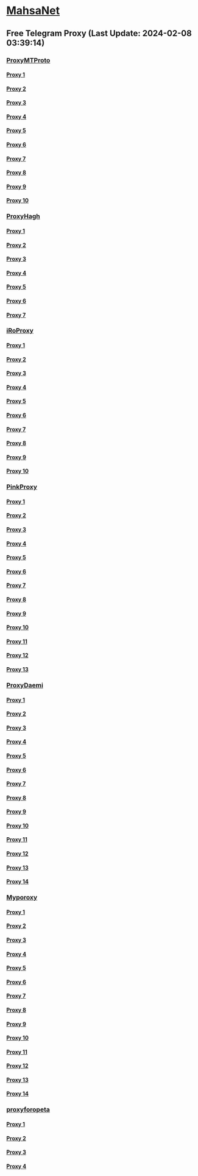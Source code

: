 
# [MahsaNet](https://t.me/mahsa_net)
## Free Telegram Proxy (Last Update: 2024-02-08 03:39:14)
### [ProxyMTProto](https://t.me/ProxyMTProto)
#### [Proxy 1](tg://proxy?server=49.13.33.121&port=8443&secret=FgMBAgABAAH8AwOG4kw63Q%3D%3D)
#### [Proxy 2](tg://proxy?server=159.69.101.128&port=8443&secret=FgMBAgABAAH8AwOG4kw63Q%3D%3D)
#### [Proxy 3](tg://proxy?server=I.l.l.l.l.l.l.l.l.l.l.l.l.l.l.l.l.l.l.l.l.l.l.l.l.l.l.l.l.l.l.l.l.l.l.l.l.l.l.l.l.l.l.l.l.l.l.l.l.l.l.l.l.l.l.l.l.l.l.l.l.l.l.l.l.l.l.l.l.l.l.l.l.l.l.l.l.l.l.l.l.l.l.l.l.l.l.l.l.l.l.l.l.l.l.ll.l.l.l.l.l.l.l.l.l.l.l.l.l.l.l.l.l.l.l.l.l.l.yourmurano.space.&port=443&secret=7gAAAAAAAAAAAAAAAAAAAAB0aGVndWFyZGlhbi5jb20%3D)
#### [Proxy 4](tg://proxy?server=188.34.205.10&port=8443&secret=FgMBAgABAAH8AwOG4kw63Q%3D%3D)
#### [Proxy 5](tg://proxy?server=195.201.252.55&port=8443&secret=FgMBAgABAAH8AwOG4kw63Q%3D%3D)
#### [Proxy 6](tg://proxy?server=91.107.238.69&port=4443&secret=FgMBAgABAAH8AwOG4kw63Q%3D%3D)
#### [Proxy 7](tg://proxy?server=167.235.77.86&port=3443&secret=FgMBAgABAAH8AwOG4kw63Q%3D%3D)
#### [Proxy 8](tg://proxy?server=49.12.8.34&port=3443&secret=FgMBAgABAAH8AwOG4kw63Q%3D%3D)
#### [Proxy 9](tg://proxy?server=195.201.223.30&port=7443&secret=FgMBAgABAAH8AwOG4kw63Q==)
#### [Proxy 10](tg://proxy?server=49.13.78.10&port=7443&secret=AAAAAAAAAAAAAAAAAAAAABQ=)
### [ProxyHagh](https://t.me/ProxyHagh)
#### [Proxy 1](tg://proxy?server=188.40.167.60&port=7585&secret=FgMBAgABAAH8AwOG4kw63Q%3D%3D)
#### [Proxy 2](tg://proxy?server=188.40.167.60&port=7585&secret=FgMBAgABAAH8AwOG4kw63Q%3D%3D)
#### [Proxy 3](tg://proxy?server=188.40.167.60&port=7585&secret=FgMBAgABAAH8AwOG4kw63Q%3D%3D)
#### [Proxy 4](tg://proxy?server=188.40.167.60&port=7585&secret=FgMBAgABAAH8AwOG4kw63Q%3D%3D)
#### [Proxy 5](tg://proxy?server=188.40.167.60&port=7585&secret=FgMBAgABAAH8AwOG4kw63Q%3D%3D)
#### [Proxy 6](tg://proxy?server=188.40.167.60&port=7585&secret=FgMBAgABAAH8AwOG4kw63Q%3D%3D)
#### [Proxy 7](tg://proxy?server=188.40.167.60&port=7585&secret=FgMBAgABAAH8AwOG4kw63Q%3D%3D)
### [iRoProxy](https://t.me/iRoProxy)
#### [Proxy 1](tg://proxy?server=178.63.89.175&port=6&secret=FgMBAgABAAH8AwOG4kw63Q==)
#### [Proxy 2](tg://proxy?server=144.76.83.123&port=250&secret=FgMBAgABAAH8AwOG4kw63Q%3D%3D)
#### [Proxy 3](tg://proxy?server=95.217.78.206&port=250&secret=FgMBAgABAAH8AwOG4kw63Q%3D%3D)
#### [Proxy 4](tg://proxy?server=195.201.109.238&port=250&secret=FgMBAgABAAH8AwOG4kw63Q%3D%3D)
#### [Proxy 5](tg://proxy?server=94.130.204.27&port=250&secret=FgMBAgABAAH8AwOG4kw63Q%3D%3D)
#### [Proxy 6](tg://proxy?server=195.201.109.31&port=250&secret=FgMBAgABAAH8AwOG4kw63Q%3D%3D)
#### [Proxy 7](tg://proxy?server=88.99.164.174&port=250&secret=FgMBAgABAAH8AwOG4kw63Q%3D%3D)
#### [Proxy 8](tg://proxy?server=144.76.237.3&port=6&secret=FgMBAgABAAH8AwOG4kw63Q%3D%3D)
#### [Proxy 9](tg://proxy?server=213.227.135.151&port=20&secret=FgMBAgABAAH8AwOG4kw63Q%3D%3D)
#### [Proxy 10](tg://proxy?server=178.63.67.53&port=443&secret=FgMBAgABAAH8AwOG4kw63Q%3D%3D)
### [PinkProxy](https://t.me/PinkProxy)
#### [Proxy 1](tg://proxy?server=49.13.133.175&port=4045&secret=FgMBAgABAAH8AwOG4kw63Q==)
#### [Proxy 2](tg://proxy?server=5.75.237.69&port=4045&secret=FgMBAgABAAH8AwOG4kw63Q==)
#### [Proxy 3](tg://proxy?server=167.235.197.224&port=4045&secret=FgMBAgABAAH8AwOG4kw63Q==)
#### [Proxy 4](tg://proxy?server=159.69.250.103&port=4045&secret=FgMBAgABAAH8AwOG4kw63Q==)
#### [Proxy 5](tg://proxy?server=78.46.122.73&port=4045&secret=FgMBAgABAAH8AwOG4kw63Q==)
#### [Proxy 6](tg://proxy?server=167.235.202.87&port=4045&secret=FgMBAgABAAH8AwOG4kw63Q==)
#### [Proxy 7](tg://proxy?server=159.69.188.181&port=4045&secret=FgMBAgABAAH8AwOG4kw63Q==)
#### [Proxy 8](tg://proxy?server=78.46.122.73&port=4045&secret=FgMBAgABAAH8AwOG4kw63Q==)
#### [Proxy 9](tg://proxy?server=162.55.9.212&port=2024&secret=FgMBAgABAAH8AwOG4kw63Q==)
#### [Proxy 10](tg://proxy?server=159.69.242.22&port=4045&secret=FgMBAgABAAH8AwOG4kw63Q==)
#### [Proxy 11](tg://proxy?server=167.235.202.87&port=4045&secret=FgMBAgABAAH8AwOG4kw63Q==)
#### [Proxy 12](tg://proxy?server=49.12.35.44&port=4045&secret=FgMBAgABAAH8AwOG4kw63Q==)
#### [Proxy 13](tg://proxy?server=49.12.34.94&port=4045&secret=FgMBAgABAAH8AwOG4kw63Q==)
### [ProxyDaemi](https://t.me/ProxyDaemi)
#### [Proxy 1](tg://proxy?server=195.201.164.86&port=6&secret=FgMBAgABAAH8AwOG4kw63Q==)
#### [Proxy 2](tg://proxy?server=178.63.89.175&port=6&secret=FgMBAgABAAH8AwOG4kw63Q==)
#### [Proxy 3](tg://proxy?server=178.63.173.227&port=8085&secret=FgMBAgABAAH8AwOG4kw63Q==)
#### [Proxy 4](tg://proxy?server=176.9.238.184&port=250&secret=FgMBAgABAAH8AwOG4kw63Q%3D%3D)
#### [Proxy 5](tg://proxy?server=144.76.83.123&port=250&secret=FgMBAgABAAH8AwOG4kw63Q%3D%3D)
#### [Proxy 6](tg://proxy?server=188.213.0.130&port=8085&secret=FgMBAgABAAH8AwOG4kw63Q==)
#### [Proxy 7](tg://proxy?server=144.76.243.98&port=8085&secret=FgMBAgABAAH8AwOG4kw63Q==)
#### [Proxy 8](tg://proxy?server=148.251.243.18&port=8085&secret=FgMBAgABAAH8AwOG4kw63Q==)
#### [Proxy 9](tg://proxy?server=188.213.0.110&port=443&secret=FgMBAgABAAH8AwOG4kw63Q==)
#### [Proxy 10](tg://proxy?server=188.40.244.165&port=8085&secret=FgMBAgABAAH8AwOG4kw63Q==)
#### [Proxy 11](tg://proxy?server=5.178.105.126&port=8085&secret=FgMBAgABAAH8AwOG4kw63Q==)
#### [Proxy 12](tg://proxy?server=5.9.231.178&port=8085&secret=FgMBAgABAAH8AwOG4kw63Q%3D%3D)
#### [Proxy 13](tg://proxy?server=95.217.78.206&port=250&secret=FgMBAgABAAH8AwOG4kw63Q%3D%3D)
#### [Proxy 14](tg://proxy?server=138.201.124.123&port=88&secret=FgMBAgABAAH8AwOG4kw63Q%3D%3D)
### [Myporoxy](https://t.me/Myporoxy)
#### [Proxy 1](tg://proxy?server=cloudflare.com.nokia.com.co.uk.do_yo.want_to.clash_with.this.www.microsoft.com.there_is_no.place_like.localhost.www.bing.com.count_with_me.cyou.net.digikala.com.msn.com.bsi.ir.enamad.ir.now_sudoo.again_to_fight.everyone.i_am.the_internet.pakard-vezo.sbs.&port=8770&secret=FgMBAgABAAH8AwOG4kw63Q==)
#### [Proxy 2](tg://proxy?server=23.88.117.120&port=8770&secret=FgMBAgABAAH8AwOG4kw63Q==)
#### [Proxy 3](tg://proxy?server=cloudflare.com.nokia.com.co.uk.do_yo.want_to.clash_with.this.www.microsoft.com.there_is_no.place_like.localhost.www.bing.com.count_with_me.cyou.net.digikala.com.msn.com.bsi.ir.enamad.ir.now_sudoo.again_to_fight.everyone.i_am.the_internet.pakard-vezo.sbs.&port=8770&secret=FgMBAgABAAH8AwOG4kw63Q==)
#### [Proxy 4](tg://proxy?server=cloudflare.com.nokia.com.co.uk.do_yo.want_to.clash_with.this.www.microsoft.com.there_is_no.place_like.localhost.www.bing.com.count_with_me.cyou.net.digikala.com.msn.com.bsi.ir.enamad.ir.now_sudoo.again_to_fight.everyone.i_am.the_internet.kaltor-verg.sbs.&port=443&secret=FgMBAgABAAH8AwOG4kw63Q==)
#### [Proxy 5](tg://proxy?server=49.13.204.180&port=4550&secret=FpABAiIBhwH8AwOG42xL3Q==)
#### [Proxy 6](tg://proxy?server=cloudflare.com.nokia.com.co.uk.do_yo.want_to.clash_with.this.www.microsoft.com.there_is_no.place_like.localhost.www.bing.com.count_with_me.cyou.net.digikala.com.msn.com.bsi.ir.enamad.ir.now_sudoo.again_to_fight.everyone.i_am.the_internet.pakard-vezo.sbs.&port=8770&secret=FgMBAgABAAH8AwOG4kw63Q==)
#### [Proxy 7](tg://proxy?server=49.12.5.54&port=8770&secret=FgMBAgABAAH8AwOG4kw63Q==)
#### [Proxy 8](tg://proxy?server=23.88.117.120&port=8770&secret=FgMBAgABAAH8AwOG4kw63Q==)
#### [Proxy 9](tg://proxy?server=cloudflare.com.nokia.com.co.uk.do_yo.want_to.clash_with.this.www.microsoft.com.there_is_no.place_like.localhost.www.bing.com.count_with_me.cyou.net.digikala.com.msn.com.bsi.ir.enamad.ir.now_sudoo.again_to_fight.everyone.i_am.the_internet.pakard-vezo.sbs.&port=8770&secret=FgMBAgABAAH8AwOG4kw63Q==)
#### [Proxy 10](tg://proxy?server=23.88.117.120&port=8770&secret=FgMBAgABAAH8AwOG4kw63Q==)
#### [Proxy 11](tg://proxy?server=cloudflare.com.nokia.com.co.uk.do_yo.want_to.clash_with.this.www.microsoft.com.there_is_no.place_like.localhost.www.bing.com.count_with_me.cyou.net.digikala.com.msn.com.bsi.ir.enamad.ir.now_sudoo.again_to_fight.everyone.i_am.the_internet.pakard-vezo.sbs.&port=8770&secret=FgMBAgABAAH8AwOG4kw63Q==)
#### [Proxy 12](tg://proxy?server=49.13.204.180&port=4550&secret=FpABAiIBhwH8AwOG42xL3Q==)
#### [Proxy 13](tg://proxy?server=cloudflare.com.nokia.com.co.uk.do_yo.want_to.clash_with.this.www.microsoft.com.there_is_no.place_like.localhost.www.bing.com.count_with_me.cyou.net.digikala.com.msn.com.bsi.ir.enamad.ir.now_sudoo.again_to_fight.everyone.i_am.the_internet.pakard-vezo.sbs.&port=8770&secret=FgMBAgABAAH8AwOG4kw63Q==)
#### [Proxy 14](tg://proxy?server=159.69.190.126&port=4550&secret=FpABAiIBhwH8AwOG42xL3Q==)
### [proxyforopeta](https://t.me/proxyforopeta)
#### [Proxy 1](tg://proxy?server=178.63.89.175&port=6&secret=FgMBAgABAAH8AwOG4kw63Q%3D%3D)
#### [Proxy 2](tg://proxy?server=157.90.154.166&port=2024&secret=FgMBAgABAAH8AwOG4kw63Q==)
#### [Proxy 3](tg://proxy?server=5.9.231.190&port=8085&secret=FgMBAgABAAH8AwOG4kw63Q==)
#### [Proxy 4](tg://proxy?server=49.13.125.130&port=3443&secret=FgMBAgABAAH8AwOG4kw63Q%3D%3D)

    